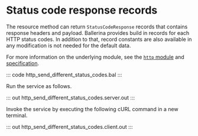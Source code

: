 # Status code response records

The resource method can return `StatusCodeResponse` records that contains response headers and payload. Ballerina provides build in records for each HTTP status codes. In addition to that, record constants are also available in any modification is not needed for the default data.

For more information on the underlying module, see the [`http` module](https://lib.ballerina.io/ballerina/http/latest/)  and [specification](https://ballerina.io/spec/http/#2351-status-code-response).

::: code http_send_different_status_codes.bal :::

Run the service as follows.

::: out http_send_different_status_codes.server.out :::

Invoke the service by executing the following cURL command in a new terminal.

::: out http_send_different_status_codes.client.out :::
